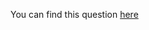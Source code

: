 You can find this question [here](https://www.hackerrank.com/challenges/separate-the-numbers/problem)
